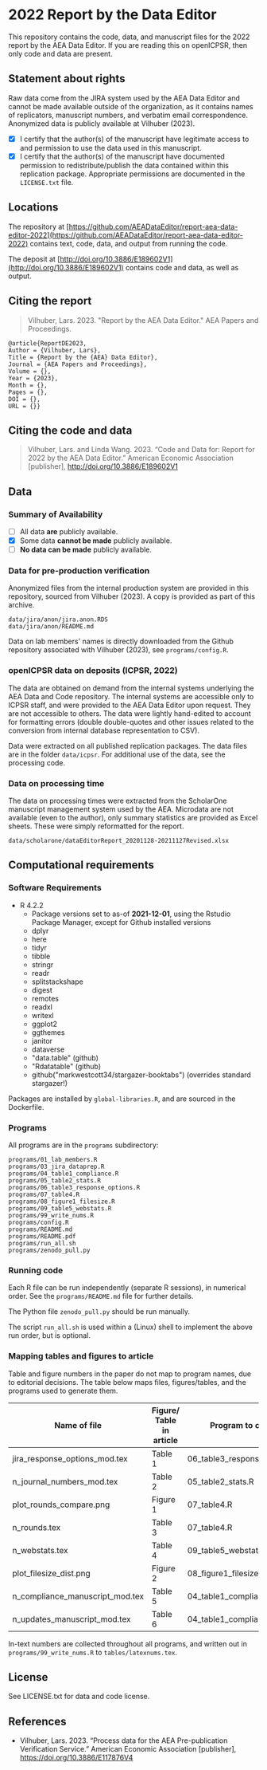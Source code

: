 # 2022 Report by the Data Editor

This repository contains the code, data, and manuscript files for the 2022 report by the AEA Data Editor. If you are reading this on openICPSR, then only code and data are present.

Statement about rights
------------
Raw data come from the JIRA system used by the AEA Data Editor and cannot be made available outside of the organization, as it contains names of replicators,  manuscript numbers, and verbatim email correspondence. Anonymized data is publicly available at Vilhuber (2023).

- [X] I certify that the author(s) of the manuscript have legitimate access to and permission to use the data used in this manuscript.
- [X] I certify that the author(s) of the manuscript have documented permission to redistribute/publish the data contained within this replication package. Appropriate permissions are documented in the ``LICENSE.txt`` file.

## Locations

The repository at [https://github.com/AEADataEditor/report-aea-data-editor-2022](https://github.com/AEADataEditor/report-aea-data-editor-2022) contains text, code, data, and output from running the code.

The deposit at [http://doi.org/10.3886/E189602V1](http://doi.org/10.3886/E189602V1) contains code and data, as well as output.

## Citing the report

> Vilhuber, Lars. 2023. "Report by the AEA Data Editor." AEA Papers and Proceedings. []()

```
@article{ReportDE2023,
Author = {Vilhuber, Lars},
Title = {Report by the {AEA} Data Editor},
Journal = {AEA Papers and Proceedings},
Volume = {},
Year = {2023},
Month = {},
Pages = {},
DOI = {},
URL = {}}
```

## Citing the code and data

> Vilhuber, Lars. and Linda Wang. 2023. “Code and Data for:  Report for 2022 by the AEA  Data  Editor.”  American Economic Association  [publisher], http://doi.org/10.3886/E189602V1

## Data

### Summary of Availability

- [ ] All data **are** publicly available.
- [X] Some data **cannot be made** publicly available.
- [ ] **No data can be made** publicly available.

### Data for pre-production verification

Anonymized files from the internal production system are provided in this repository, sourced from Vilhuber (2023). A copy is provided as part of this archive.

```
data/jira/anon/jira.anon.RDS
data/jira/anon/README.md
```

Data on lab members' names is directly downloaded from the Github repository associated with Vilhuber (2023), see `programs/config.R`.

### openICPSR data on deposits (ICPSR, 2022)

The data are obtained on demand from the internal systems underlying the AEA Data and Code repository. The internal systems are accessible only to ICPSR staff, and were provided to the AEA Data Editor upon request. They are not accessible to others. The data were lightly hand-edited to account for formatting errors (double double-quotes and other issues related to the conversion from internal database representation to CSV).

Data were extracted on all published replication packages. The data files are in the folder `data/icpsr`. For additional use of the data, see the processing code.

### Data on processing time

The data on processing times were extracted from the ScholarOne manuscript management system used by the AEA. Microdata are not available (even to the author), only summary statistics are provided as Excel sheets. These were simply reformatted for the report.

```
data/scholarone/dataEditorReport_20201128-20211127Revised.xlsx
```

## Computational requirements


### Software Requirements

- R 4.2.2
  - Package versions set to as-of **2021-12-01**, using the Rstudio Package Manager, except for Github installed versions
  - dplyr
  - here
  - tidyr
  - tibble
  - stringr
  - readr
  - splitstackshape
  - digest
  - remotes
  - readxl
  - writexl
  - ggplot2
  - ggthemes
  - janitor
  - dataverse
  - "data.table" (github)
  - "Rdatatable" (github)
  - github("markwestcott34/stargazer-booktabs") (overrides standard stargazer!)

Packages are installed by `global-libraries.R`, and are sourced in the Dockerfile.


### Programs

All programs are in the `programs` subdirectory:
```
programs/01_lab_members.R
programs/03_jira_dataprep.R
programs/04_table1_compliance.R
programs/05_table2_stats.R
programs/06_table3_response_options.R
programs/07_table4.R
programs/08_figure1_filesize.R
programs/09_table5_webstats.R
programs/99_write_nums.R
programs/config.R
programs/README.md
programs/README.pdf
programs/run_all.sh
programs/zenodo_pull.py
```

### Running code

Each R file can be run independently (separate R sessions), in numerical order. See the `programs/README.md` file for further details.

The Python file `zenodo_pull.py` should be run manually.

The script `run_all.sh` is used within a (Linux) shell to implement the above run order, but is optional.

### Mapping tables and figures to article

Table and figure numbers in the paper do not map to program names, due to editorial decisions. The table below maps files, figures/tables, and the programs used to generate them.

| Name of file | Figure/ Table in article | Program to create |
|--------------|--------------------------|-------------------|
| jira_response_options_mod.tex | Table 1 | 06_table3_response_options.R |
| n_journal_numbers_mod.tex | Table 2 | 05_table2_stats.R |
| plot_rounds_compare.png | Figure 1 | 07_table4.R |
| n_rounds.tex | Table 3 | 07_table4.R |
| n_webstats.tex | Table 4 | 09_table5_webstats.R |
| plot_filesize_dist.png | Figure 2 | 08_figure1_filesize.R |
| n_compliance_manuscript_mod.tex | Table 5 | 04_table1_compliance.R |
| n_updates_manuscript_mod.tex | Table 6 | 04_table1_compliance.R |

In-text numbers are collected throughout all programs, and written out in `programs/99_write_nums.R` to `tables/latexnums.tex`.

## License

See LICENSE.txt for data and code license.

## References

- Vilhuber,  Lars. 2023.  “Process  data  for  the AEA  Pre-publication  Verification  Service.” American Economic Association [publisher], https://doi.org/10.3886/E117876V4